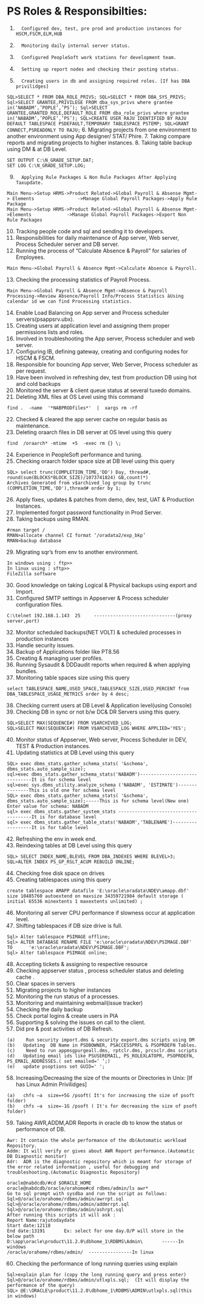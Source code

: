 # PS Roles & Responsibilties:
1.       Configured dev, test, pre prod and production instances for HSCM,FSCM,ELM,HUB
2.       Monitoring daily internal server status.
3.       Configured PeopleSoft work stations for development team.
4.       Setting up report nodes and checking their posting status.
5.       Creating users in db and assigning required roles. [If has DBA privilidges]
``
SQL>SELECT * FROM DBA_ROLE_PRIVS;
SQL>SELECT * FROM DBA_SYS_PRIVS;
Sql>SELECT GRANTEE,PRIVILEGE FROM dba_sys_privs where grantee in(‘NABADM’,’POPLE’,’PS’);
Sql>SELECT GRANTEE,GRANTED_ROLE,DEFAULT_ROLE FROM dba_role_privs where grantee in(‘NABADM’,’POPLE’,’PS’);
SQL>CREATE USER RAJU IDENTIFIED BY RAJU DEFAULT TABLESPACE PSDEFAULT,TEMPORARY TABLESPACE PSTEMP;
SQL>GRANT CONNECT,PSREADONLY TO RAJU;
``
6.       Migrating projects from one environment to another environment using App designer/ STAT/ Phire.
7.       Taking compare reports and migrating projects to higher instances.
8.       Taking table backup using DM & at DB Level.
```
SET OUTPUT C:\N_GRADE_SETUP.DAT;
SET LOG C:\N_GRADE_SETUP.LOG;
```
9.       Applying Rule Packages & Non Rule Packages After Applying Taxupdate.
```
Main Menu->Setup HRMS->Product Related->Global Payroll & Absense Mgmt-> Elements                ->Manage Global Payroll Packages->Apply Rule Package
Main Menu->Setup HRMS->Product Related->Global Payroll & Absense Mgmt->Elements             ->Manage Global Payroll Packages->Export Non Rule Packages
```
10.   Tracking people code and sql and sending it to developers.
11.   Responsibilities for daily maintenance of App server, Web server, Process Scheduler server and DB server.
12.   Running the process of “Calculate Absence & Payroll” for salaries of Employees.
```
Main Menu->Global Payroll & Absence Mgmt->Calculate Absence & Payroll.
```
13.   Checking the processing statistics of Payroll Process.
```
Main Menu->Global Payroll & Absence Mgmt->Absence & Payroll Processing->Review Absence/Payroll Info/Process Statistics àUsing calendar id we can find Processing statistics.
```
14.   Enable Load Balancing on App server and Process scheduler servers(psappsrv.ubx).
15.   Creating users at application level and assigning them proper permissions lists and roles.
16.   Involved in troubleshooting the App server, Process scheduler and web server.
17.   Configuring IB, defining gateway, creating and configuring nodes for HSCM & FSCM.
18.   Responsible for bouncing App server, Web Server, Process scheduler as per request.
19.   Have been involved in refreshing dev, test from production DB using hot and cold backups
20.   Monitored the server & client queue status at several tuxedo domains.
21.   Deleting XML  files at OS Level using this command
```
find .  -name  '*NABPRODfiles*'  |  xargs rm -rf
```
22.   Checked & cleared the app server cache on regular basis as maintenance.
23.   Deleting  oraarch files in DB server  at OS level using this query
```
find  /oraarch* -mtime  +5  -exec rm {} \;
```
24.   Experience in PeopleSoft performance and tuning.
25.   Checking oraarch folder space size at DB level using this query
```
SQL> select trunc(COMPLETION_TIME,'DD') Day, thread#, round(sum(BLOCKS*BLOCK_SIZE)/1073741824) GB,count(*) Archives_Generated from v$archived_log group by trunc
(COMPLETION_TIME,'DD'),thread# order by 1;
```
26.   Apply fixes, updates & patches from demo, dev, test, UAT & Production Instances.
27.   Implemented forgot password functionality in Prod Server.
28.   Taking backups using RMAN.
```
#rman target /
RMAN>allocate channel CI format ‘/oradata2/exp_bkp’
RMAN>backup database
```
29.   Migrating sqr’s from env to another environment.
```
In windows using : ftp>>
In linux using : sftp>>
FileZilla software
```
30.   Good knowledge on taking Logical & Physical backups using export and Import.
31.   Configured SMTP settings in Appserver & Process scheduler configuration files.
```
C:\telnet 192.168.1.143  25     ------------------------------(proxy server,port)
```
32.   Monitor scheduled backups(NET VOLT)  & scheduled processes in production instances
33.   Handle security issues.
34.   Backup of Applications folder like PT8.56
35.   Creating & managing user profiles.
36.   Running Sysaudit & DDDaudit reports when required & when applying bundles.
37.   Monitoring table spaces size using this query
```
select TABLESPACE_NAME,USED_SPACE,TABLESPACE_SIZE,USED_PERCENT from DBA_TABLESPACE_USAGE_METRICS order by 4 desc;
```
38.   Checking current users at DB Level & Application level(using Console)
39.   Checking DB in sync or not b/w DC& DR Servers using this query.
```
SQL>SELECT MAX(SEQUENCE#) FROM V$ARCHIVED_LOG;
SQL>SELECT MAX(SEQUENCE#) FROM V$ARCHIVED_LOG WHERE APPLIED='YES';
```
40.   Monitor status of Appserver, Web server, Process Scheduler in DEV, TEST & Production instances.
41.   Updating statistics at DB Level using this query
```
SQL> exec dbms_stats.gather_schema_stats( '&schema', dbms_stats.auto_sample_size);
sql>exec dbms_stats.gather_schema_stats('NABADM')------------------------------It is for schema level
sql>exec sys.dbms_utility.analyze_schema ('NABADM', 'ESTIMATE')---------------This is old one for schema level
SQL> exec dbms_stats.gather_schema_stats( '&schema', dbms_stats.auto_sample_size);-----This is for schema level(New one)
Enter value for schema: NABADM
sql> exec dbms_stats.gather_system_stats --------------------------------------It is for database level
sql> exec dbms_stats.gather_table_stats('NABADM','TABLENAME')------------------It is for table level
```
42.   Refreshing the env in week end.
43.   Reindexing tables at DB Level using this query
```
SQL> SELECT INDEX_NAME,BLEVEL FROM DBA_INDEXES WHERE BLEVEL>3;
SQL>ALTER INDEX PS_GP_RSLT_ACUM REBUILD ONLINE;
```
44.   Checking free disk space on drives
45.   Creating tablespaces using this query
```
create tablespace AMAPP datafile 'E:\oracle\oradata\NDEV\amapp.dbf' size 10485760 autoextend on maxsize 34359721984 default storage ( initial 65536 minextents 1 maxextents unlimited) ;
```
46.   Monitoring  all server CPU performance if slowness occur at application level.
47.   Shifting tablespaces if DB size drive is full.
```
Sql> Alter tablespace PSIMAGE offline;
Sql> ALTER DATABASE RENAME FILE 'e:\oracle\oradata\NDEV\PSIMAGE.DBF' TO      'e:\oracle\oradata\NDEV\PSIMAGE.DBF';
Sql> Alter tablespace PSIMAGE online;
```
48.   Accepting tickets & assigning to respective resource
49.   Checking  appserver status , process scheduler status and deleting cache .
50.   Clear spaces in servers
51.   Migrating projects to higher instances
52.   Monitoring the run status of a processes.
53.   Monitoring and maintaining webmail(issue tracker)
54.   Checking the daily backup
55.   Check portal logins & create users in PIA
56.   Supporting & solving the issues on call to the client.
57.   Did pre & post activities of DB Refresh.
```
(a)    Run security import.dms & security export.dms scripts using DM
(b)   Updating  DB Name in PSDBOWNER, PSACCESSPRFL & PSOPRDEFN Tables.
(c)    Need to run appmsgpurgeall.dms, rptclr.dms, prcsclr.dms scripts
(d)   Updating email ids like PSUSEREMAIL, PS_ROLEXLATOPR, PSOPRDEFN, PS_EMAIL_ADDRESSES.( set emailed=’ ‘;)
(e)   update psoptions set GUID=' ';
```
58.   Increasing/Decreasing the size of the mounts or Directories in Unix: [If has Linux Admin Privilidges]
```
(a)   chfs –a  size=+5G /psoft( It's for increasing the size of psoft folder)
(b)   chfs –a  size=-1G /psoft ( It's for decreasing the size of psoft folder)
```
59.   Taking AWR,ADDM,ADR Reports in oracle db to know the status or performance of DB. 
```
Awr: It contain the whole performance of the db(Automatic workload Repository.
Addm: It will verify or gives about AWR Report performance.(Automatic DB Diagnostic monitor)
Adr:  ADR is the diagnostic repository which is meant for storage of the error related information , useful for debugging and troubleshooting.(Automatic Diagnostic Repository)

oracle@nabdcdb/#cd $ORACLE_HOME
oracle@nabdcdb/oracle/orahome#cd rdbms/admin/ls awr*
Go to sql prompt with sysdba and run the script as follows:
Sql>@/oracle/orahome/rdbms/admin/awrrpt.sql
Sql>@/oracle/orahome/rdbms/admin/addmrrpt.sql
Sql>@/oracle/orahome/rdbms/admin/ashrpt.sql
After running this scripts it will ask :
Report Name:rajutodaydate
Start date:12118
End date:13191       Ex: select for one day.O/P will store in the below path
D:\app\oracle\product\11.2.0\dbhome_1\RDBMS\Admin\       ------In windows
/oracle/orahome/rdbms/admin/  ----------------In linux
```
60.   Checking the performance of long running queries using explain
```
Sql>explain plan for (copy the long running query and press enter)
Sql>@/oracle/orahome/rdbms/admin/utlxpls.sql;  (It will display the performance of the query)
SQL> @E:\ORACLE\product\11.2.0\dbhome_1\RDBMS\ADMIN\utlxpls.sql(this in windows)
```
